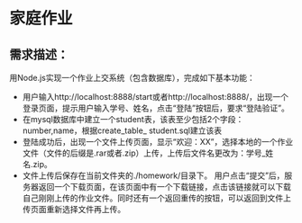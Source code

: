 # 家庭作业

## 需求描述：
用Node.js实现一个作业上交系统（包含数据库），完成如下基本功能：
*  用户输入http://localhost:8888/start或者http://localhost:8888/，出现一个登录页面，提示用户输入学号、姓名，点击“登陆”按钮后，要求“登陆验证”。
* 在mysql数据库中建立一个student表，该表至少包括2个字段：number,name，根据create_table_ student.sql建立该表
* 登陆成功后，出现一个文件上传页面，显示“欢迎：XX”，选择本地的一个作业文件（文件的后缀是.rar或者.zip）上传，上传后文件名更改为：学号_姓名.zip。
* 文件上传后保存在当前文件夹的./homework/目录下。 用户点击“提交”后，服务器返回一个下载页面，在该页面中有一个下载链接，点击该链接就可以下载自己刚刚上传的作业文件。同时还有一个返回重传的按钮，可以返回到文件上传页面重新选择文件再上传。
